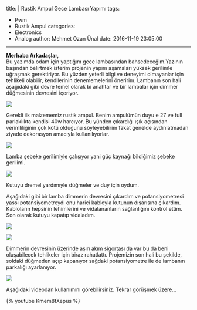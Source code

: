 title: |
  Rustik Ampul Gece Lambası Yapımı
tags:
  - Pwm
  - Rustik Ampul
categories:
  - Electronics
  - Analog
author: Mehmet Ozan Ünal
date: 2016-11-19 23:05:00
---
**Merhaba Arkadaşlar,**  
Bu yazımda odam için yaptığım gece lambasından bahsedeceğim.Yazının başından belirtmek isterim projenin yapım aşamaları yüksek gerilimle uğraşmak gerektiriyor. Bu yüzden yeterli bilgi ve deneyimi olmayanlar için tehlikeli olabilir, kendilerinin denememelerini öneririm. 
Lambanın son hali aşağıdaki gibi devre temel olarak bi anahtar ve bir lambalar için dimmer düğmesinin devresini içeriyor.  

![](https://2.bp.blogspot.com/-4DDX_lqYDlo/WDBnXDOjYMI/AAAAAAAAehc/_FWN6h2aW9Q8r5m6KY1mcrWcCKG6yobtACKgB/s720/IMG_20161116_105346.jpg)

Gerekli ilk malzememiz rustik ampul. Benim ampulümün duyu e 27 ve full parlaklıkta kendisi 40w harcıyor. Bu yünden çıkardığı ışık açısından verimliliğinin çok kötü olduğunu söyleyebilirim fakat genelde aydınlatmadan ziyade dekorasyon amacıyla kullanılıyorlar.

![](https://4.bp.blogspot.com/-cl7o8HJy9lI/WDBnXAK3ePI/AAAAAAAAehc/dCoAzzMhbUgIV6MmMNAJb6TFJB7OeCbvwCKgB/s720/IMG_20161116_103928.jpg)

Lamba şebeke gerilimiyle çalışıyor yani güç kaynağı bildiğimiz şebeke gerilimi.

![](https://2.bp.blogspot.com/-0ty3IJ3Gpxg/WDBnXL_wz0I/AAAAAAAAehc/W0LEhqJK4L4gX0h_8w9iFMbiG2sLQNrLACKgB/s720/IMG_20161116_103952.jpg)

Kutuyu dremel yardımıyle düğmeler ve duy için oydum.

Aşağıdaki gibi bir lamba dimmerin devresini çıkardım ve potansiyometresi yassı potansiyometreydi onu harici kabloyla kutunun dışarısına çıkardım. Kabloların hepsinin lehimlerini ve vidalananların sağlanlığını kontrol ettim. Son olarak kutuyu kapatıp vidaladım.

![](https://2.bp.blogspot.com/-VER2k3kKB2E/WDBnXLry2_I/AAAAAAAAehc/RnZhr9OovTMR-3xg3YRftv0YRywQf9kPACKgB/s720/IMG_20161116_103939.jpg)

![](https://1.bp.blogspot.com/-GAsTy3KVUC4/WDBnXOZs5AI/AAAAAAAAehc/sLiBefcoB2opwcMm3bKvfMi3Y4S2bXhSACKgB/s720/IMG_20161116_103841.jpg)

Dimmerin devresinin üzerinde aşırı akım sigortası da var bu da beni oluşabilecek tehlikeler için biraz rahatlattı. Projemizin son hali bu şekilde, soldaki düğmeden açıp kapanıyor sağdaki potansiyometre ile de lambanın parkalığı ayarlanıyor.

![](https://2.bp.blogspot.com/-3auB1I-2AOc/WDBnXLn1gaI/AAAAAAAAehc/FVUyEWT2Rr0z4qqNYXeeutnaNO6pZ2JvACKgB/s720/IMG_20161116_104942.jpg)

Aşağıdaki videodan kullanımını görebilirsiniz. Tekrar görüşmek üzere...</div>

{% youtube Kmem8tXepus %}
